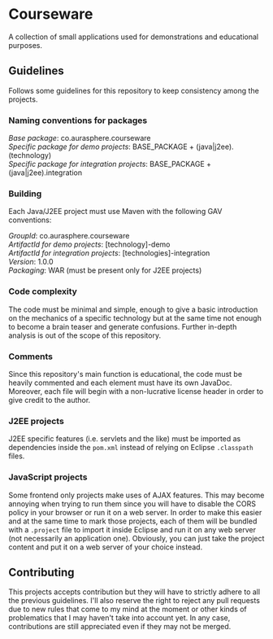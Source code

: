 # Courseware
A collection of small applications used for demonstrations and educational purposes.

## Guidelines

Follows some guidelines for this repository to keep consistency among the projects.

### Naming conventions for packages

*Base package*: co.aurasphere.courseware\
*Specific package for demo projects*: BASE_PACKAGE + (java|j2ee).(technology)\
*Specific package for integration projects*: BASE_PACKAGE + (java|j2ee).integration

### Building

Each Java/J2EE project must use Maven with the following GAV conventions:

*GroupId*: co.aurasphere.courseware\
*ArtifactId for demo projects*: [technology]-demo\
*ArtifactId for integration projects*: [technologies]-integration\
*Version*: 1.0.0\
*Packaging*: WAR (must be present only for J2EE projects)

### Code complexity

The code must be minimal and simple, enough to give a basic introduction on the mechanics of a specific technology but at the same time not enough to become a brain teaser and generate confusions. Further in-depth analysis is out of the scope of this repository.

### Comments

Since this repository's main function is educational, the code must be heavily commented and each element must have its own JavaDoc. Moreover, each file will begin with a non-lucrative license header in order to give credit to the author.

### J2EE projects

J2EE specific features (i.e. servlets and the like) must be imported as dependencies inside the <code>pom.xml</code> instead of relying on Eclipse <code>.classpath</code> files.

### JavaScript projects

Some frontend only projects make uses of AJAX features. This may become annoying when trying to run them since you will have to disable the CORS policy in your browser or run it on a web server. In order to make this easier and at the same time to mark those projects, each of them will be bundled with a <code>.project</code> file to import it inside Eclipse and run it on any web server (not necessarily an application one). Obviously, you can just take the project content and put it on a web server of your choice instead.

## Contributing

This projects accepts contribution but they will have to strictly adhere to all the previous guidelines. I'll also reserve the right to reject any pull requests due to new rules that come to my mind at the moment or other kinds of problematics that I may haven't take into account yet. In any case, contributions are still appreciated even if they may not be merged.